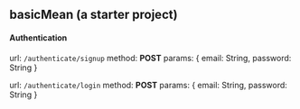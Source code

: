 basicMean (a starter project)
---

#### Authentication
url: `/authenticate/signup`
method: **POST**
params: { email: String, password: String }
  
url: `/authenticate/login`
method: **POST**
params: { email: String, password: String }
  
